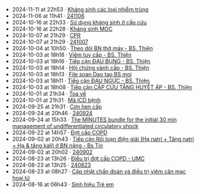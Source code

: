 - 2024-11-11 at 22h53 · [Kháng sinh các loại nhiễm trùng](../Kh%C3%A1ng%20sinh%20c%C3%A1c%20lo%E1%BA%A1i%20nhi%E1%BB%85m%20tr%C3%B9ng.md)  
- 2024-11-06 at 11h41 · [241106](../Daily/241106.md)  
- 2024-10-16 at 22h33 · [Sử dụng kháng sinh ở cấp cứu](../S%E1%BB%AD%20d%E1%BB%A5ng%20kh%C3%A1ng%20sinh%20%E1%BB%9F%20c%E1%BA%A5p%20c%E1%BB%A9u.md)  
- 2024-10-16 at 22h28 · [Kháng sinh MOC](../The%20TRIO/Kh%C3%A1ng%20sinh%20MOC.md)  
- 2024-10-07 at 21h29 · [CPR](../CPR.md)  
- 2024-10-07 at 21h29 · [241007](../Daily/241007.md)  
- 2024-10-04 at 10h50 · [Theo dõi BN thở máy - BS. Thiện](../Theo%20d%C3%B5i%20BN%20th%E1%BB%9F%20m%C3%A1y%20-%20BS.%20Thi%E1%BB%87n.md)  
- 2024-10-03 at 18h18 · [Viêm tuỵ cấp - BS. Thiện](../Vi%C3%AAm%20tu%E1%BB%B5%20c%E1%BA%A5p%20-%20BS.%20Thi%E1%BB%87n.md)  
- 2024-10-03 at 18h16 · [Tiếp cận ĐAU BỤNG - BS. Thiện](../Ti%E1%BA%BFp%20c%E1%BA%ADn%20%C4%90AU%20B%E1%BB%A4NG%20-%20BS.%20Thi%E1%BB%87n.md)  
- 2024-10-03 at 18h14 · [Hội chứng vành cấp - BS. Thiện](../H%E1%BB%99i%20ch%E1%BB%A9ng%20v%C3%A0nh%20c%E1%BA%A5p%20-%20BS.%20Thi%E1%BB%87n.md)  
- 2024-10-03 at 18h13 · [File soan Dao tao BS moi](../File%20soan%20Dao%20tao%20BS%20moi.md)  
- 2024-10-03 at 18h11 · [Tiếp cận ĐAU NGỰC - BS. Thiện](../Ti%E1%BA%BFp%20c%E1%BA%ADn%20%C4%90AU%20NG%E1%BB%B0C%20-%20BS.%20Thi%E1%BB%87n.md)  
- 2024-10-03 at 18h08 · [Tiếp cận CẤP CỨU TĂNG HUYẾT ÁP - BS. Thiện](../Ti%E1%BA%BFp%20c%E1%BA%ADn%20C%E1%BA%A4P%20C%E1%BB%A8U%20T%C4%82NG%20HUY%E1%BA%BET%20%C3%81P%20-%20BS.%20Thi%E1%BB%87n.md)  
- 2024-10-01 at 21h34 · [Toa về](../100%20Reference%20notes/Toa%20v%E1%BB%81.md)  
- 2024-10-01 at 21h31 · [Mã ICD bệnh](../M%C3%A3%20ICD%20b%E1%BB%87nh.md)  
- 2024-09-25 at 21h31 · [Cơn hen cấp](../100%20Reference%20notes/C%C6%A1n%20hen%20c%E1%BA%A5p.md)  
- 2024-09-24 at 20h46 · [240924](../Daily/240924.md)  
- 2024-09-24 at 15h33 · [The MINUTES bundle for the initial 30 min management of undifferentiated circulatory shock](../The%20MINUTES%20bundle%20for%20the%20initial%2030%20min%20management%20of%20undifferentiated%20circulatory%20shock.md)  
- 2024-09-22 at 14h57 · [Đợt cấp COPD](../%C4%90%E1%BB%A3t%20c%E1%BA%A5p%20COPD.md)  
- 2024-09-02 at 20h43 · [Tiếp cận Rối loạn điện giải (Hạ natri + Tăng natri + Hạ & tăng kali) ở BN nặng - Bs Tín](../Ti%E1%BA%BFp%20c%E1%BA%ADn%20R%E1%BB%91i%20lo%E1%BA%A1n%20%C4%91i%E1%BB%87n%20gi%E1%BA%A3i%20(H%E1%BA%A1%20natri%20+%20T%C4%83ng%20natri%20+%20H%E1%BA%A1%20&%20t%C4%83ng%20kali)%20%E1%BB%9F%20BN%20n%E1%BA%B7ng%20-%20Bs%20T%C3%ADn.md)  
- 2024-09-02 at 20h02 · [240902](../Daily/240902.md)  
- 2024-08-23 at 13h26 · [Điều trị đợt cấp COPD - UMC](../%C4%90i%E1%BB%81u%20tr%E1%BB%8B%20%C4%91%E1%BB%A3t%20c%E1%BA%A5p%20COPD%20-%20UMC.md)  
- 2024-08-23 at 13h25 · [240823](../Daily/240823.md)  
- 2024-08-23 at 08h27 · [Cập nhật chẩn đoán và điều trị viêm cân mạc hoại tử](../C%E1%BA%ADp%20nh%E1%BA%ADt%20ch%E1%BA%A9n%20%C4%91o%C3%A1n%20v%C3%A0%20%C4%91i%E1%BB%81u%20tr%E1%BB%8B%20vi%C3%AAm%20c%C3%A2n%20m%E1%BA%A1c%20ho%E1%BA%A1i%20t%E1%BB%AD.md)  
- 2024-08-16 at 06h43 · [Sinh hiệu Trẻ em](../Sinh%20hi%E1%BB%87u%20Tr%E1%BA%BB%20em.md)  
